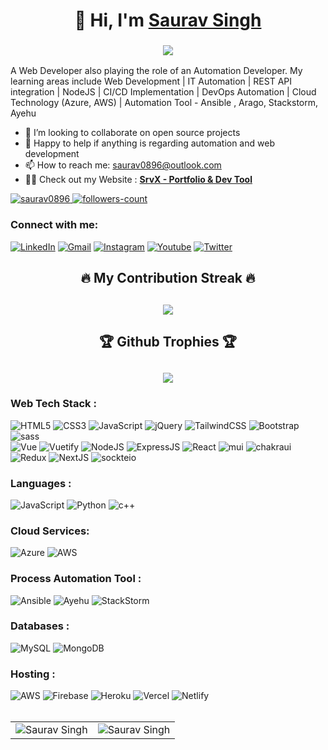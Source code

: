 <h1 align="center">👋 Hi, I'm <a href="https://www.linkedin.com/in/saurav-singh-08/" target="_blank"> Saurav Singh </a></h1>
<h3 align="center"> <img src="https://readme-typing-svg.herokuapp.com?color=0357F7&lines=Full+Stack+Developer+%3A)" /> </h3>

A Web Developer also playing the role of an Automation Developer. My learning areas include Web Development | IT Automation | REST API integration | NodeJS | CI/CD Implementation | DevOps Automation | Cloud Technology (Azure, AWS) | Automation Tool - Ansible , Arago, Stackstorm, Ayehu 

- 👯 I’m looking to collaborate on open source projects
- 💬 Happy to help if anything is regarding automation and web development
- 📫 How to reach me: saurav0896@outlook.com
- 👨‍💻 Check out my Website : **<a href="https://www.srvx.co.in" target="_blank">SrvX - Portfolio & Dev Tool</a>**


<p align="left">
    <a href="https://github.com/saurav0896">
        <img src="https://komarev.com/ghpvc/?username=saurav0896&label=Profile%20views&color=0e75b6&style=flat" alt="saurav0896" />
    </a>
    <a href="https://github.com/saurav0896?tab=followers">
        <img src="https://img.shields.io/github/followers/saurav0896?label=Followers&style=social" alt="followers-count">
    </a>
</p>

<h3 align="left">Connect with me:</h3>
<div align="left">
  <a href="https://www.linkedin.com/in/saurav-singh-08/"><img alt="LinkedIn" src="https://img.shields.io/badge/linkedin-%230077B5.svg?style=for-the-badge&logo=linkedin&logoColor=white"/></a>
  <a href="mailto:saurav0896@gmail.com"><img alt="Gmail" src="https://img.shields.io/badge/Gmail-D14836?style=for-the-badge&logo=gmail&logoColor=white"/></a>
   <a href="https://www.instagram.com/boy_next_cubicle"><img alt="Instagram" src="https://img.shields.io/badge/Instagram-E4405F?style=for-the-badge&logo=instagram&logoColor=white"/></a>
  <a href="https://www.youtube.com/@boy_next_cubicle"><img alt="Youtube" src="https://img.shields.io/badge/Youtube-CD201F?style=for-the-badge&logo=youtube&logoColor=white" /></a>
  <a href="https://www.twitter.com/@boyNextCubicle"><img alt="Twitter" src="https://img.shields.io/badge/Twitter-1DA1F2?style=for-the-badge&logo=twitter&logoColor=white" /></a>
</div>

### <h2 align="center">🔥 My Contribution Streak 🔥<h2/>
<p align="center">
  <a href="https://github.com/saurav0896/github-readme-streak-stats">
    <img src="https://github-readme-streak-stats.herokuapp.com/?user=saurav0896&theme=dark&hide_border=true&background=0D1117&stroke=0000"/>
  </a>

 
### <h2 align="center">🏆 Github Trophies 🏆<h2/>
<p align="center">
  <a href="https://github.com/ryo-ma/github-profile-trophy" target="_blank">
    <img src="https://github-profile-trophy.vercel.app/?username=saurav0896&theme=gruvbox"/>
  </a>
</p>

<h3 align="left">Web Tech Stack :</h3>
<div align="left">
<img alt="HTML5" src="https://img.shields.io/badge/html5-%23E34F26.svg?style=for-the-badge&logo=html5&logoColor=white"/>
<img alt="CSS3" src="https://img.shields.io/badge/css3-%231572B6.svg?style=for-the-badge&logo=css3&logoColor=white"/> 
<img alt="JavaScript" src="https://img.shields.io/badge/javascript-%23323330.svg?style=for-the-badge&logo=javascript&logoColor=%23F7DF1E"/> 
<img alt="jQuery" src="https://img.shields.io/badge/jquery-%230769AD.svg?style=for-the-badge&logo=jquery&logoColor=white"/> 
<img alt="TailwindCSS" src="https://img.shields.io/badge/Tailwind_CSS-38B2AC?style=for-the-badge&logo=tailwind-css&logoColor=white"/>
<img alt="Bootstrap" src="https://img.shields.io/badge/bootstrap-%23563D7C.svg?style=for-the-badge&logo=bootstrap&logoColor=white"/>
<img alt="sass" src="https://img.shields.io/badge/Sass-CC6699?style=for-the-badge&logo=sass&logoColor=white"/>
<br>
<img alt="Vue" src="https://img.shields.io/badge/Vue.js-35495E?style=for-the-badge&logo=vuedotjs&logoColor=4FC08D"/>
<img alt="Vuetify" src="https://img.shields.io/badge/vuetify-0080FF?style=for-the-badge&logo=vuetify&logoColor=white"/>
<img alt="NodeJS" src="https://img.shields.io/badge/node.js-%2343853D.svg?style=for-the-badge&logo=node-dot-js&logoColor=white"/>
<img alt="ExpressJS" src="https://img.shields.io/badge/Express.js-000000?style=for-the-badge&logo=express&logoColor=white"/>
<img alt="React" src="https://img.shields.io/badge/react-%2320232a.svg?style=for-the-badge&logo=react&logoColor=%2361DAFB"/>
<img alt="mui" src="https://img.shields.io/badge/Material%20UI-007FFF?style=for-the-badge&logo=mui&logoColor=white"/>
<img alt="chakraui" src="https://img.shields.io/badge/Chakra--UI-319795?style=for-the-badge&logo=chakra-ui&logoColor=white"/>
<img alt="Redux" src="https://img.shields.io/badge/Redux-593D88?style=for-the-badge&logo=redux&logoColor=white"/>
<img alt="NextJS" src="https://img.shields.io/badge/next.js-000000?style=for-the-badge&logo=nextdotjs&logoColor=white"/>
<img alt="sockteio" src="https://img.shields.io/badge/Socket.io-010101?&style=for-the-badge&logo=Socket.io&logoColor=white"/>
</div>

<h3 align="left">Languages :</h3>
<div align="left">
  <img alt="JavaScript" src="https://img.shields.io/badge/javascript-%23323330.svg?style=for-the-badge&logo=javascript&logoColor=%23F7DF1E"/> 
  <img alt="Python" src="https://img.shields.io/badge/python-%2314354C.svg?style=for-the-badge&logo=python&logoColor=white"/>
  <img alt="c++" src="https://img.shields.io/badge/C%2B%2B-00599C?style=for-the-badge&logo=c%2B%2B&logoColor=white"/>
</div>

<h3 align="left">Cloud Services:</h3>
<div align="left">
  <img alt="Azure" src="https://img.shields.io/badge/Microsoft_Azure-0080FF?style=for-the-badge&logo=microsoftazure&logoColor=white"/>
  <img alt="AWS" src ="https://img.shields.io/badge/Amazon_AWS-FF9900?style=for-the-badge&logo=amazonaws&logoColor=black"/>
</div>

<h3 align="left">Process Automation Tool :</h3>
<div align="left">
  <img alt="Ansible" src="https://img.shields.io/badge/Ansible-CD201F?style=for-the-badge&logo=ansible&logoColor=black"/>
  <img alt="Ayehu" src ="https://img.shields.io/badge/Ayehu-red?style=for-the-badge&logo=ansible&logoColor=white"/>
  <img alt="StackStorm" src ="https://img.shields.io/badge/StackStorm-4EA94B?style=for-the-badge&logo=react&logoColor=white"/>
</div>

<h3 align="left">Databases :</h3>
<div align="left">
  <img alt="MySQL" src="https://img.shields.io/badge/mysql-%2300f.svg?style=for-the-badge&logo=mysql&logoColor=white"/>
  <img alt="MongoDB" src ="https://img.shields.io/badge/MongoDB-4EA94B?style=for-the-badge&logo=mongodb&logoColor=white"/>
</div>


<h3 align="left">Hosting :</h3>
<div align="left">
  <img alt="AWS" src="https://img.shields.io/badge/Amazon_AWS-FF9900?style=for-the-badge&logo=amazonaws&logoColor=black"/>
  <img alt="Firebase" src="https://img.shields.io/badge/firebase-%23039BE5.svg?style=for-the-badge&logo=firebase"/>
  <img alt="Heroku" src="https://img.shields.io/badge/heroku-%23430098.svg?style=for-the-badge&logo=heroku&logoColor=white"/>
  <img alt="Vercel" src="https://img.shields.io/badge/Vercel-000000?style=for-the-badge&logo=vercel&logoColor=white"/>
  <img alt="Netlify" src="https://img.shields.io/badge/Netlify-00C7B7?style=for-the-badge&logo=netlify&logoColor=white"/>
</div><br/>

<table>
  <tr>
    <td><img src="https://github-readme-stats.vercel.app/api?username=saurav0896&show_icons=true&theme=dark&locale=en" alt="Saurav Singh" /></td>
    <td><img src="https://github-readme-stats.vercel.app/api/top-langs?username=saurav0896&show_icons=true&theme=dark&locale=en&layout=compact" alt="Saurav Singh" /></td>
  </tr>
</table>


